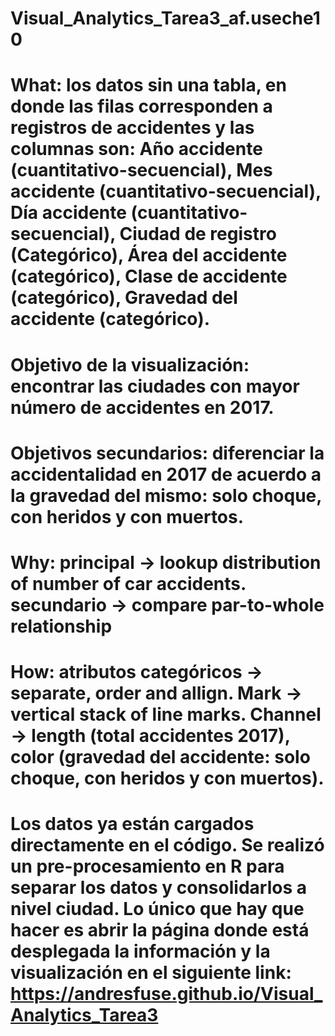 # Visual_Analytics_Tarea3_af.useche10
# What: los datos sin una tabla, en donde las filas corresponden a registros de accidentes y las columnas son: Año accidente (cuantitativo-secuencial), Mes accidente (cuantitativo-secuencial), Día accidente (cuantitativo-secuencial), Ciudad de registro (Categórico), Área del accidente (categórico), Clase de accidente (categórico), Gravedad del accidente (categórico).
# Objetivo de la visualización: encontrar las ciudades con mayor número de accidentes en 2017.
# Objetivos secundarios: diferenciar la accidentalidad en 2017 de acuerdo a la gravedad del mismo: solo choque, con heridos y con muertos.
# Why: principal -> lookup distribution of number of car accidents. secundario -> compare par-to-whole relationship
# How: atributos categóricos -> separate, order and allign. Mark -> vertical stack of line marks. Channel -> length (total accidentes 2017), color (gravedad del accidente: solo choque, con heridos y con muertos).
# Los datos ya están cargados directamente en el código. Se realizó un pre-procesamiento en R para separar los datos y consolidarlos a nivel ciudad. Lo único que hay que hacer es abrir la página donde está desplegada la información y la visualización en el siguiente link: https://andresfuse.github.io/Visual_Analytics_Tarea3
